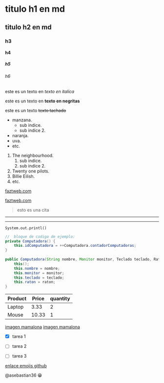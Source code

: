 <!-- comentario en md -->

# titulo h1 en md

## titulo h2 en md

### h3

#### h4

##### h5

###### h6


este es un texto en *texto en italica*

este es un texto en **texto en negritas**

este es un texto ~~texto tachado~~

<!-- con enter hacemos salto de linea -->

<!-- lista no ordenada UL -->
* manzana.
  * sub indice.
  * sub indice 2.
* naranja.
* uva.
* etc.

<!-- lista ordena OL-->
1. The neighbourhood.
   1. sub indice.
   2. sub indice 2.
2. Twenty one pilots.
3. Billie Eilish.
4. etc.

<!--este es un enlace-->
[faztweb.com](https://www.faztweb.com)

<!-- este es un enlace con el titulo cambiado -->
[faztweb.com](https://www.faztweb.com "titulo personalizado")

<!-- generar una cita -->
> esto es una cita

<!-- generar una barra de separado-->
___

---

<!-- pegar codigo-->

<!--una solo linea-->
`System.out.printl()`

```java
//  bloque de codigo de ejemplo:
private Computadora() {
    this.idComputadora = ++Computadora.contadorComputadoras;
}
    
public Computadora(String nombre, Monitor monitor, Teclado teclado, Raton raton) {
    this();
    this.nombre = nombre;
    this.monitor = monitor;
    this.teclado = teclado;
    this.raton = raton;
}
```

<!--tabla en md-->
| Product       | Price         |quantity   |
| ------------- |-------------- | --------- |
| Laptop        | 3.33          | 2         |
| Mouse         | 10.33         | 1         |

<!-- imagenes en md-->
[imagen mamalona](https://free4kwallpapers.com/uploads/originals/2021/03/26/xp-hoshiguma-arknights-wallpaper.jpg)
[imagen mamalona](imagen%20mamalona.jpg)


<!-- reglas o sintaxis extra en github -->
* [x] tarea 1
* [ ] tarea 2
* [ ] tarea 3


[enlace emojis github](https://gist.github.com/rxaviers/7360908)

<!-- mencionar a alguien en github -->
@asebastian36 :grin:

